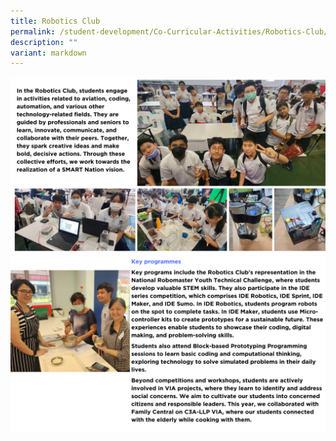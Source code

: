 ```yaml
---
title: Robotics Club
permalink: /student-development/Co-Curricular-Activities/Robotics-Club/
description: ""
variant: markdown
---
```

![](/images/ccarobotics2024__1_.png)
![](/images/ccarobotics2024__2_.png)